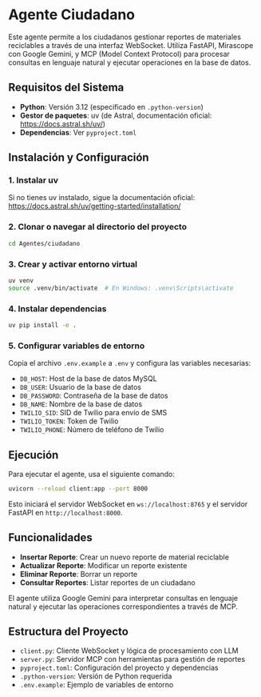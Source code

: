 # Agente Ciudadano

Este agente permite a los ciudadanos gestionar reportes de materiales reciclables a través de una interfaz WebSocket. Utiliza FastAPI, Mirascope con Google Gemini, y MCP (Model Context Protocol) para procesar consultas en lenguaje natural y ejecutar operaciones en la base de datos.

## Requisitos del Sistema

- **Python**: Versión 3.12 (especificado en `.python-version`)
- **Gestor de paquetes**: uv (de Astral, documentación oficial: https://docs.astral.sh/uv/)
- **Dependencias**: Ver `pyproject.toml`

## Instalación y Configuración

### 1. Instalar uv
Si no tienes uv instalado, sigue la documentación oficial: https://docs.astral.sh/uv/getting-started/installation/

### 2. Clonar o navegar al directorio del proyecto
```bash
cd Agentes/ciudadano
```

### 3. Crear y activar entorno virtual
```bash
uv venv
source .venv/bin/activate  # En Windows: .venv\Scripts\activate
```

### 4. Instalar dependencias
```bash
uv pip install -e .
```

### 5. Configurar variables de entorno
Copia el archivo `.env.example` a `.env` y configura las variables necesarias:
- `DB_HOST`: Host de la base de datos MySQL
- `DB_USER`: Usuario de la base de datos
- `DB_PASSWORD`: Contraseña de la base de datos
- `DB_NAME`: Nombre de la base de datos
- `TWILIO_SID`: SID de Twilio para envío de SMS
- `TWILIO_TOKEN`: Token de Twilio
- `TWILIO_PHONE`: Número de teléfono de Twilio

## Ejecución

Para ejecutar el agente, usa el siguiente comando:

```bash
uvicorn --reload client:app --port 8000
```

Esto iniciará el servidor WebSocket en `ws://localhost:8765` y el servidor FastAPI en `http://localhost:8000`.

## Funcionalidades

- **Insertar Reporte**: Crear un nuevo reporte de material reciclable
- **Actualizar Reporte**: Modificar un reporte existente
- **Eliminar Reporte**: Borrar un reporte
- **Consultar Reportes**: Listar reportes de un ciudadano

El agente utiliza Google Gemini para interpretar consultas en lenguaje natural y ejecutar las operaciones correspondientes a través de MCP.

## Estructura del Proyecto

- `client.py`: Cliente WebSocket y lógica de procesamiento con LLM
- `server.py`: Servidor MCP con herramientas para gestión de reportes
- `pyproject.toml`: Configuración del proyecto y dependencias
- `.python-version`: Versión de Python requerida
- `.env.example`: Ejemplo de variables de entorno
